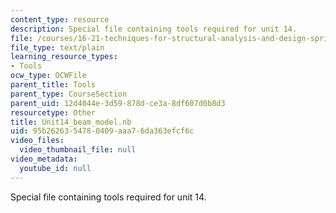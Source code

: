 ```yaml
---
content_type: resource
description: Special file containing tools required for unit 14.
file: /courses/16-21-techniques-for-structural-analysis-and-design-spring-2005/95b2626354780409aaa76da363efcf6c_Unit14_beam_model.nb
file_type: text/plain
learning_resource_types:
- Tools
ocw_type: OCWFile
parent_title: Tools
parent_type: CourseSection
parent_uid: 12d4044e-3d59-878d-ce3a-8df607d0b8d3
resourcetype: Other
title: Unit14_beam_model.nb
uid: 95b26263-5478-0409-aaa7-6da363efcf6c
video_files:
  video_thumbnail_file: null
video_metadata:
  youtube_id: null
---
```

Special file containing tools required for unit 14.

